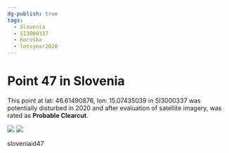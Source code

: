 ```yaml
---
dg-publish: true
tags:
  - Slovenia
  - SI3000337
  - Koroška
  - lossyear2020
---
```


# Point 47 in Slovenia

This point at lat: 46.61490876, lon: 15.07435039 in SI3000337 was potentially disturbed in 2020 and after evaluation of satellite imagery, was rated as **Probable Clearcut**.

<div class='juxtapose' data-showcredits='false'>
<img src='https://baserow-backend-production20240528124524339000000001.s3.amazonaws.com/user_files/zD2CMshwWKEGobQ5J2KliUcBkFsLs9x0_110d8aafb288bb43d3e918626efd7fdfcb1e55a7433b9e500a16fff475dae2bd.png' data-label='September 2019' />
<img src='https://baserow-backend-production20240528124524339000000001.s3.amazonaws.com/user_files/nEjjKN2nKYHR9mPtUWvmpuKwMBOZYR1E_91a571622e1843933ac5a739f8f6f460185d24591edb6b4e0642dd6675f608c3.png' data-label='March 2021' />
</div>

sloveniaid47